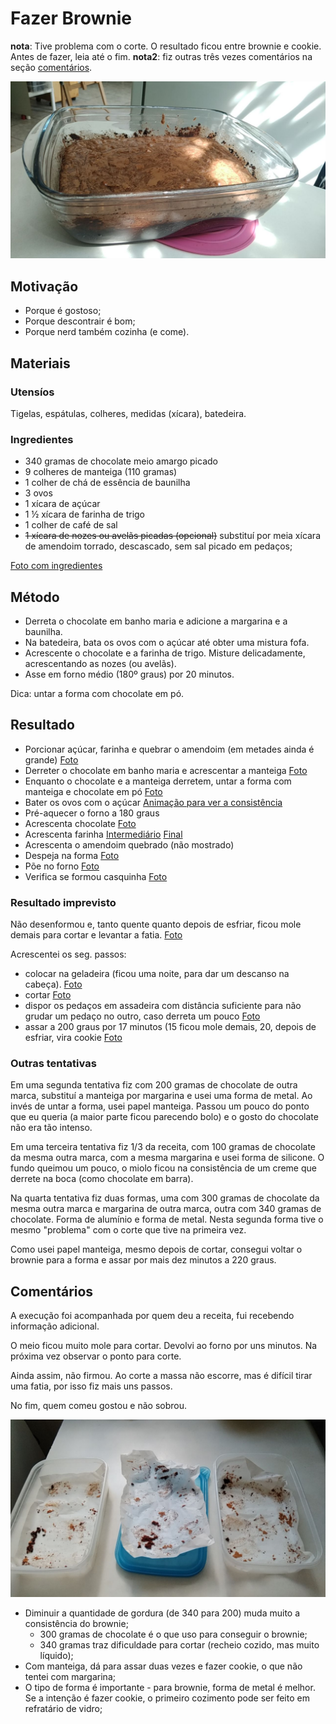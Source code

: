 # Fazer Brownie
**nota**: Tive problema com o corte. O resultado ficou entre brownie e cookie. Antes de fazer, leia até o fim.
**nota2**: fiz outras três vezes comentários na seção [comentários](https://github.com/FNakano/CFA/tree/master/projetos/Brownie#coment%C3%A1rios).

![Foto](photo1666285829.jpeg)


## Motivação

- Porque é gostoso;
- Porque descontrair é bom;
- Porque nerd também cozinha (e come).


## Materiais

### Utensíos

Tigelas, espátulas, colheres, medidas (xícara), batedeira.

### Ingredientes 

- 340 gramas de chocolate meio amargo picado
- 9 colheres de manteiga (110 gramas)
- 1 colher de chá de essência de baunilha
- 3 ovos
- 1 xícara de açúcar
- 1 ½ xícara de farinha de trigo
- 1 colher de café de sal
- ~~1 xícara de nozes ou avelãs picadas (opcional)~~ substituí por meia xícara de amendoim torrado, descascado, sem sal picado em pedaços;

[Foto com ingredientes](photo1666281350.jpeg)


## Método

- Derreta o chocolate em banho maria e adicione a margarina e a baunilha.
- Na batedeira, bata os ovos com o açúcar até obter uma mistura fofa.
- Acrescente o chocolate e a farinha de trigo. Misture delicadamente, acrescentando as nozes (ou avelãs). 
- Asse em forno médio (180º graus) por 20 minutos.

Dica: untar a forma com chocolate em pó.

## Resultado

- Porcionar açúcar, farinha e quebrar o amendoim (em metades ainda é grande) [Foto](photo1666282509.jpeg)
- Derreter o chocolate em banho maria e acrescentar a manteiga [Foto](photo1666282835.jpeg)
- Enquanto o chocolate e a manteiga derretem, untar a forma com manteiga e chocolate em pó [Foto](photo1666282993.jpeg)
- Bater os ovos com o açúcar [Animação para ver a consistência](output.gif)
- Pré-aquecer o forno a 180 graus
- Acrescenta chocolate [Foto](photo1666283923.jpeg)
- Acrescenta farinha [Intermediário](photo1666284065.jpeg)  [Final](photo1666284135.jpeg)
- Acrescenta o amendoim quebrado (não mostrado)
- Despeja na forma [Foto](photo1666284393.jpeg)
- Põe no forno [Foto](photo1666284462.jpeg)
- Verifica se formou casquinha [Foto](photo1666285593.jpeg)

### Resultado imprevisto

Não desenformou e, tanto quente quanto depois de esfriar, ficou mole demais para cortar e levantar a fatia. [Foto](msg-691578869-724.jpg)


Acrescentei os seg. passos:

- colocar na geladeira (ficou uma noite, para dar um descanso na cabeça).  [Foto](msg-691578869-722.jpg)
- cortar [Foto](msg-691578869-721.jpg)
- dispor os pedaços em assadeira com distância suficiente para não grudar um pedaço no outro, caso derreta um pouco  [Foto](msg-691578869-720.jpg)
- assar a 200 graus por 17 minutos (15 ficou mole demais, 20, depois de esfriar, vira cookie  [Foto](msg-691578869-719.jpg)

### Outras tentativas

Em uma segunda tentativa fiz com 200 gramas de chocolate de outra marca, substituí a manteiga por margarina e usei uma forma de metal. Ao invés de untar a forma, usei papel manteiga. Passou um pouco do ponto que eu queria (a maior parte ficou parecendo bolo) e o gosto do chocolate não era tão intenso.

Em uma terceira tentativa fiz 1/3 da receita, com 100 gramas de chocolate da mesma outra marca, com a mesma margarina e usei forma de silicone. O fundo queimou um pouco, o miolo ficou na consistência de um creme que derrete na boca (como chocolate em barra).

Na quarta tentativa fiz duas formas, uma com 300 gramas de chocolate da mesma outra marca e margarina de outra marca, outra com 340 gramas de chocolate. Forma de alumínio e forma de metal. Nesta segunda forma tive o mesmo "problema" com o corte que tive na primeira vez.

Como usei papel manteiga, mesmo depois de cortar, consegui voltar o brownie para a forma e assar por mais dez minutos a 220 graus. 

## Comentários

A execução foi acompanhada por quem deu a receita, fui recebendo informação adicional.

O meio ficou muito mole para cortar. Devolvi ao forno por uns minutos. Na próxima vez observar o ponto para corte.

Ainda assim, não firmou. Ao corte a massa não escorre, mas é difícil tirar uma fatia, por isso fiz mais uns passos.

No fim, quem comeu gostou e não sobrou.

![Foto fim](photo1666532025.jpeg)

- Diminuir a quantidade de gordura (de 340 para 200) muda muito a consistência do brownie;
	- 300 gramas de chocolate é o que uso para conseguir o brownie;
	- 340 gramas traz dificuldade para cortar (recheio cozido, mas muito líquido);
- Com manteiga, dá para assar duas vezes e fazer cookie, o que não tentei com margarina;
- O tipo de forma é importante - para brownie, forma de metal é melhor. Se a intenção é fazer cookie, o primeiro cozimento pode ser feito em refratário de vidro;
